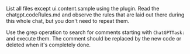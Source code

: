 List all files except ui.content.sample using the plugin. Read the chatgpt.codeRules.md and observe the rules that are laid out there 
during this whole chat, but you don't need to repeat them.

Use the grep operation to search for comments starting with `ChatGPTTask:` and execute them. The comment should be
replaced by the new code or deleted when it's completely done.
